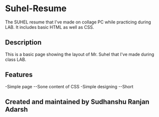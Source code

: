 # Suhel-Resume
The SUHEL resume that I've made on collage PC while practicing during LAB. It includes basic HTML as well as CSS.

## Description
  This is a basic page showing the layout of Mr. Suhel that I've made during class LAB.


## Features
  -Simple page
  --Sone content of CSS
  -Simple designing
  --Short

## Created and maintained by **Sudhanshu Ranjan Adarsh**
